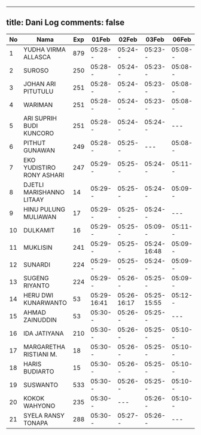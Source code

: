 
---
title: Dani Log
comments: false
---

| No | Nama | Exp | 01Feb | 02Feb | 03Feb | 06Feb | 07Feb | 08Feb | 09Feb | 10Feb | 13Feb | 14Feb | 15Feb | 16Feb |
|-----|-----|-----|-----|-----|-----|-----|-----|-----|-----|-----|-----|-----|-----|-----|
| 1 | YUDHA VIRMA ALLASCA | 879 | 05:28-- | 05:24-- | 05:23-- | 05:08-- | 05:10-- | 05:18-- | 05:00-- | 05:06-- | 05:14-- | 05:18-- | 05:00-- | 05:09-- |
| 2 | SUROSO | 250 | 05:28-- | 05:24-- | 05:23-- | 05:08-- | 05:10-- | 05:18-- | 05:00-- | --- | --- | 05:18-- | --- | 05:09-- |
| 3 | JOHAN ARI PITUTULU | 251 | 05:28-- | 05:24-- | 05:23-- | 05:08-- | 05:10-- | 05:18-- | 05:00-- | 05:06-- | 05:14-- | --- |
| 4 | WARIMAN | 251 | 05:28-- | 05:24-- | 05:23-- | 05:08-- | 05:11-- | 13:59-- | 05:00-- | 05:06-- | --- | 05:09-- |
| 5 | ARI SUPRIH BUDI KUNCORO | 251 | 05:28-- | 05:24-- | 05:24-- | --- | 05:11-- | --- | 05:01-- | --- | --- | --- | 05:01-- | --- |
| 6 | PITHUT GUNAWAN | 249 | 05:28-- | 05:25-- | --- | 05:08-- | 05:11-- | 05:18-- | 05:01-- | 05:06-- | 05:15-- | 05:01-- | 05:09-- |
| 7 | EKO YUDISTIRO RONY ASHARI | 247 | 05:29-- | 05:25-- | 05:24-- | 05:11-- | 05:19-- | 05:01-- | 05:07-- | 05:15-- | 05:19-- | 05:01-- | --- |
| 8 | DJETLI MARISHANNO LITAAY | 14 | 05:29-- | 05:25-- | 05:24-- | 05:09-- | --- | 05:19-- | --- | 05:07-- | --- | --- | --- | 05:09-- |
| 9 | HINU PULUNG MULIAWAN | 17 | 05:29-- | 05:25-- | 05:24-- | --- | 05:11-- | 05:19-- | 05:01-- | --- | --- | --- | 05:10-- |
| 10 | DULKAMIT | 16 | 05:29-- | 05:25-- | 05:09-- | 05:11-- | 05:19-- | 05:01-- | --- | --- | --- | 05:01-- | 05:10-- |
| 11 | MUKLISIN | 241 | 05:29-- | 05:25-- | 05:24-16:48 | 05:09-- | --- | 05:19-- | 05:01-- | 17:18-- | 05:50-- | --- | 05:40-- | 05:10-- |
| 12 | SUNARDI | 224 | 05:29-- | 05:25-- | 05:24-- | 05:09-- | 05:12-- | 05:19-- | 05:01-- | 05:07-- | 05:15-- | --- | 05:02-- | 05:10-- |
| 13 | SUGENG RIYANTO | 224 | 05:29-- | 05:26-- | 05:25-- | 05:09-- | 05:12-- | 05:19-- | 05:02-- | --- | 05:15-- | 05:20-- | 05:02-- | 05:10-- |
| 14 | HERU DWI KUNARWANTO | 53 | 05:29-16:41 | 05:26-16:17 | 05:25-15:55 | 05:12-- | 05:20-15:42 | 05:02-- | 05:07-16:12 | --- | 05:20-- | --- | 05:10-15:57 |
| 15 | AHMAD ZAINUDDIN | 53 | 05:30-- | 05:26-- | 05:25-- | --- | --- | --- | 05:02-- | 05:08-- | 05:16-- | --- | 05:02-- |
| 16 | IDA JATIYANA | 210 | 05:30-- | 05:26-- | 05:25-- | 05:10-- | 05:12-- | 05:20-- | 05:02-- | 05:08-- | 05:16-- | 05:02-- | --- |
| 17 | MARGARETHA RISTIANI M. | 18 | 05:30-- | 05:26-- | 05:25-- | 05:10-- | 05:12-- | 05:20-- | --- | --- | --- | 05:20-- | --- | 05:11-- |
| 18 | HARIS BUDIARTO | 15 | 05:30-- | 05:26-- | 05:25-- | 05:10-- | 15:32-- | 05:20-- | 06:15-- | 05:08-16:01 | 05:16-17:07 | --- | 06:38-- | 07:17-- |
| 19 | SUSWANTO | 533 | 05:30-- | 05:26-- | 05:25-- | 05:10-- | 05:12-- | 05:20-- | 05:02-- | 05:08-- | 07:25-- | 05:20-- | 05:02-- | 06:49-- |
| 20 | KOKOK WAHYONO | 235 | 05:30-- | --- | 05:26-- | 05:10-- | 05:13-- | 05:20-- | 05:02-- | --- | 05:16-- | --- | --- | 05:11-- |
| 21 | SYELA RANSY TONAPA | 288 | 05:30-- | 05:27-- | 05:26-- | --- | --- | 05:20-- | 05:03-- | 05:08-- | 05:16-- | 05:21-- | 05:03-- | 05:11-- |
